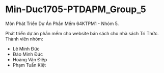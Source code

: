 # Min-Duc1705-PTDAPM_Group_5
Môn Phát Triển Dự Án Phần Mềm 64KTPM1 - Nhóm 5.

Phát triển dự án phần mềm cho website bán sách cho nhà sách Tri Thức.
Thành viên nhóm:
- Lê Minh Đức
- Đào Minh Đức
- Hoàng Văn Điệp
- Phạm Tuấn Kiệt
